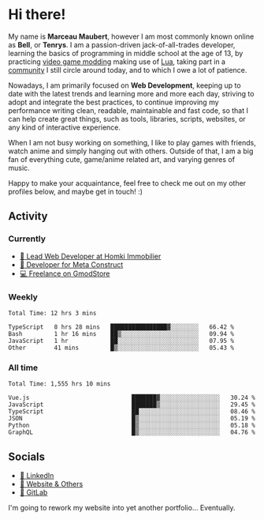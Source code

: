 # Hi there!

My name is **Marceau Maubert**, however I am most commonly known online as **Bell**, or **Tenrys**. I am a passion-driven jack-of-all-trades developer, learning the basics of programming in middle school at the age of 13, by practicing [video game modding](https://garrysmod.com) making use of [Lua](https://lua.org), taking part in a [community](https://metastruct.net) I still circle around today, and to which I owe a lot of patience.

Nowadays, I am primarily focused on **Web Development**, keeping up to date with the latest trends and learning more and more each day, striving to adopt  and integrate the best practices, to continue improving my performance writing clean, readable, maintainable and fast code, so that I can help create great things, such as tools, libraries, scripts, websites, or any kind of interactive experience.

When I am not busy working on something, I like to play games with friends, watch anime and simply hanging out with others. Outside of that, I am a big fan of everything cute, game/anime related art, and varying genres of music.

Happy to make your acquaintance, feel free to check me out on my other profiles below, and maybe get in touch! :)

## Activity

### Currently

- [🏢 Lead Web Developer at Homki Immobilier](https://homki-immobilier.com)
- [🎈 Developer for Meta Construct](https://metastruct.net)
- [💻 Freelance on GmodStore](https://www.gmodstore.com/users/Tenrys)

### Weekly
<!--START_SECTION:wakaWeekly-->

```text
Total Time: 12 hrs 3 mins

TypeScript   8 hrs 28 mins   ████████████████▓░░░░░░░░   66.42 %
Bash         1 hr 16 mins    ██▒░░░░░░░░░░░░░░░░░░░░░░   09.94 %
JavaScript   1 hr            ██░░░░░░░░░░░░░░░░░░░░░░░   07.95 %
Other        41 mins         █▒░░░░░░░░░░░░░░░░░░░░░░░   05.43 %
```

<!--END_SECTION:wakaWeekly-->

### All time
<!--START_SECTION:wakaTotal-->

```text
Total Time: 1,555 hrs 10 mins

Vue.js                             ███████▓░░░░░░░░░░░░░░░░░   30.24 %
JavaScript                         ███████▒░░░░░░░░░░░░░░░░░   29.45 %
TypeScript                         ██░░░░░░░░░░░░░░░░░░░░░░░   08.46 %
JSON                               █▒░░░░░░░░░░░░░░░░░░░░░░░   05.19 %
Python                             █▒░░░░░░░░░░░░░░░░░░░░░░░   05.18 %
GraphQL                            █▒░░░░░░░░░░░░░░░░░░░░░░░   04.76 %
```

<!--END_SECTION:wakaTotal-->

## Socials

- [👔 LinkedIn](https://www.linkedin.com/in/marceau-maubert)
- [🔗 Website & Others](https://bell.moe)
- [🦊 GitLab](https://gitlab.com/Tenrys)

I'm going to rework my website into yet another portfolio... Eventually.
